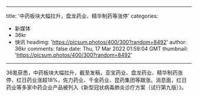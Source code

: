
---
title: '中药板块大幅拉升，盘龙药业、精华制药等涨停'
categories: 
 - 新媒体
 - 36kr
 - 快讯
headimg: 'https://picsum.photos/400/300?random=8492'
author: 36kr
comments: false
date: Thu, 17 Mar 2022 01:59:04 GMT
thumbnail: 'https://picsum.photos/400/300?random=8492'
---

<div>   
36氪获悉，中药板块大幅拉升，截至发稿，亚宝药业、盘龙药业、精华制药涨停，红日药业涨超18%，佐力药业、千金药业、昆药集团等跟涨。消息面，红日药业等多家中药企业产品被列入《新型冠状病毒肺炎诊疗方案（试行第九版）》。  
</div>
            